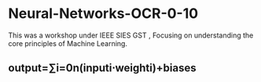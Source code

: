 # Neural-Networks-OCR-0-10
This was a workshop under IEEE SIES GST , Focusing on understanding the core principles of Machine Learning.
## output=∑i=0n(inputi⋅weighti)+biases
